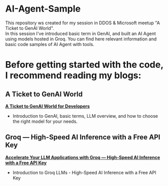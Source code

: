 # AI-Agent-Sample

This repository ws created for my session in DDOS & Microsoft meetup "A Ticket to GenAI World".    
In this session I've introduced basic term in GenAI, and built an AI Agent using models hosted in Groq.
You can find here relevant information and basic code samples of AI Agent with tools.


# Before getting started with the code, I recommend reading my blogs:
## A Ticket to GenAI World
**[A Ticket to GenAI World for Developers](https://medium.com/@Lopay/a-ticket-to-genai-world-for-developers-a86f171b3666)**  
   - Introduction to GenAI, basic terms, LLM overview, and how to choose the right model for your needs.

## Groq — High-Speed AI Inference with a Free API Key

**[Accelerate Your LLM Applications with Groq — High-Speed AI Inference with a Free API Key](https://medium.com/@Lopay/accelerate-your-llm-applications-with-groq-high-speed-ai-inference-with-a-free-api-key-d1669d32dfae)**  
   - Introduction to Groq LLMs - High-Speed AI Inference with a Free API Key


